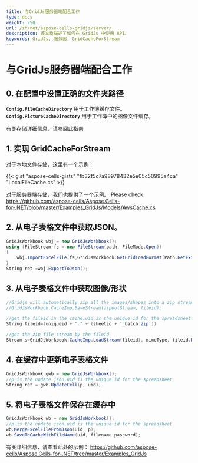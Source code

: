 ```yaml
---
title: 与GridJs服务器端配合工作
type: docs
weight: 250
url: /zh/net/aspose-cells-gridjs/server/
description: 该文章描述了如何在 GridJs 中使用 API。
keywords: GridJs, 服务器, GridCacheForStream
---
```



# 与GridJs服务器端配合工作
## 0. 在配置中设置正确的文件夹路径
 **`Config.FileCacheDirectory`** 用于工作簿缓存文件。
 **`Config.PictureCacheDirectory`** 用于工作簿中的图像文件缓存。

有关存储详细信息，请参阅此[指南](/net/aspose-cells-gridjs/storage/)

## 1. 实现 GridCacheForStream
对于本地文件存储，这里有一个示例：

{{< gist "aspose-cells-gists" "fb32f5c7a98978432e5e05c50995a4ca" "LocalFileCache.cs" >}}

对于服务器端存储，我们也提供了一个示例。
Please check: <https://github.com/aspose-cells/Aspose.Cells-for-.NET/blob/master/Examples_GridJs/Models/AwsCache.cs>

## 2. 从电子表格文件中获取JSON。
```C#
GridJsWorkbook wbj = new GridJsWorkbook();
using (FileStream fs = new FileStream(path, FileMode.Open))
{
    wbj.ImportExcelFile(fs,GridJsWorkbook.GetGridLoadFormat(Path.GetExtension(path)));
}
String ret =wbj.ExportToJson();
```
## 3. 从电子表格文件中获取图像/形状
```C#
//Gridjs will automatically zip all the images/shapes into a zip stream  and store it in cache using the cache implemention.
//GridJsWorkbook.CacheImp.SaveStream(zipoutStream, fileid);

//get the fileid in the cache,uid is the unique id for the spreadsheet  instance, sheetid is the sheet index,
String fileid=(uniqueid + "." + (sheetid + '_batch.zip'))

//get the zip file stream by the fileid
Stream s=GridJsWorkbook.CacheImp.LoadStream(fileid), mimeType, fileid.Replace('/', '.')
```
## 4. 在缓存中更新电子表格文件
```C#
GridJsWorkbook gwb = new GridJsWorkbook();
//p is the update json,uid is the unique id for the spreadsheet
String ret = gwb.UpdateCell(p, uid);
```
## 5. 将电子表格文件保存在缓存中
```C#
GridJsWorkbook wb = new GridJsWorkbook();
//p is the update json,uid is the unique id for the spreadsheet
wb.MergeExcelFileFromJson(uid, p);
wb.SaveToCacheWithFileName(uid, filename,password);
```

有关详细信息，请查看此处的示例：
<https://github.com/aspose-cells/Aspose.Cells-for-.NET/tree/master/Examples_GridJs>
